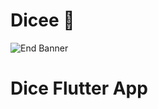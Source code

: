 # Dicee 🎲

![End Banner](https://github.com/londonappbrewery/Images/blob/master/readme-end-banner.png)
# Dice Flutter App
